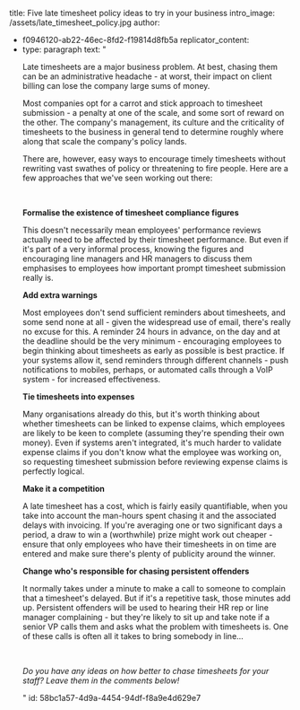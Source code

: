 title: Five late timesheet policy ideas to try in your business
intro_image: /assets/late_timesheet_policy.jpg
author:
  - f0946120-ab22-46ec-8fd2-f19814d8fb5a
replicator_content:
  - 
    type: paragraph
    text: "<p>Late timesheets are a major business problem. At best, chasing them can be an administrative headache - at worst, their impact on client billing can lose the company large sums of money.</p><p>Most companies opt for a carrot and stick approach to timesheet submission - a penalty at one of the scale, and some sort of reward on the other. The company's management, its culture and the criticality of timesheets to the business in general tend to determine roughly where along that scale the company's policy lands.</p><p>There are, however, easy ways to encourage timely timesheets without rewriting vast swathes of policy or threatening to fire people. Here are a few approaches that we've seen working out there:</p><p>&nbsp;</p><p><strong>Formalise the existence of timesheet compliance figures</strong></p><p>This doesn't necessarily mean employees' performance reviews actually need to be affected by their timesheet performance. But even if it's part of a very informal process, knowing the figures and encouraging line managers and HR managers to discuss them emphasises to employees how important prompt timesheet submission really is.</p><p><strong>Add extra warnings</strong></p><p>Most employees don't send sufficient reminders about timesheets, and some send none at all - given the widespread use of email, there's really no excuse for this. A reminder 24 hours in advance, on the day and at the deadline should be the very minimum - encouraging employees to begin thinking about timesheets as early as possible is best practice. If your systems allow it, send reminders through different channels - push notifications to mobiles, perhaps, or automated calls through a VoIP system - for increased effectiveness.</p><p><strong>Tie timesheets into expenses</strong></p><p>Many organisations already do this, but it's worth thinking about whether timesheets can be linked to expense claims, which employees are likely to be keen to complete (assuming they're spending their own money). Even if systems aren't integrated, it's much harder to validate expense claims if you don't know what the employee was working on, so requesting timesheet submission before reviewing expense claims is perfectly logical.</p><p><strong>Make it a competition</strong></p><p>A late timesheet has a cost, which is fairly easily quantifiable, when you take into account the man-hours spent chasing it and the associated delays with invoicing. If you're averaging one or two significant days a period, a draw to win a (worthwhile) prize might work out cheaper - ensure that only employees who have their timesheets in on time are entered and make sure there's plenty of publicity around the winner.</p><p><strong>Change who's responsible for chasing persistent offenders</strong></p><p>It normally takes under a minute to make a call to someone to complain that a timesheet's delayed. But if it's a repetitive task, those minutes add up. Persistent offenders will be used to hearing their HR rep or line manager complaining - but they're likely to sit up and take note if a senior VP calls them and asks what the problem with timesheets is. One of these calls is often all it takes to bring somebody in line…</p><p>&nbsp;</p><p><em>Do you have any ideas on how better to chase timesheets for your staff? Leave them in the comments below!</em></p>"
id: 58bc1a57-4d9a-4454-94df-f8a9e4d629e7
